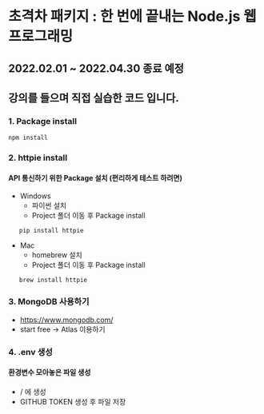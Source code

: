 ﻿# 초격차 패키지 : 한 번에 끝내는 Node.js 웹 프로그래밍
 
 ## 2022.02.01 ~ 2022.04.30 종료 예정
 ## 강의를 들으며 직접 실습한 코드 입니다.
 
 ### 1. Package install
 ```
 npm install
 ```
 ### 2. httpie install
 #### API 통신하기 위한 Package 설치 (편리하게 테스트 하려면)
 * Windows
    * 파이썬 설치
    * Project 폴더 이동 후 Package install
 ```
    pip install httpie
 ```
 * Mac
    * homebrew 설치
    * Project 폴더 이동 후 Package install
 ```
    brew install httpie
 ```

### 3. MongoDB 사용하기
 * https://www.mongodb.com/
 * start free -> Atlas 이용하기 

### 4. .env 생성
#### 환경변수 모아놓은 파일 생성
* / 에 생성
* GITHUB TOKEN 생성 후 파일 저장
